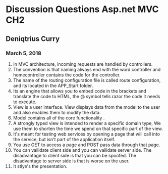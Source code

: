 # Discussion Questions Asp.net MVC CH2
## Deniqtrius Curry
### March 5, 2018

1. In MVC architecture, incoming requests are handled by controllers.
1. The convention is that naming always end with the word controller and homecontroller contains the code for the controller.
1. The name of the routing configuration file is called route configuration, and its located in the APP_Start folder.
1. Its an engine that allows you to embed code in the brackets and translate the code to HTML, the @ symbol tells razor the code it needs to execute.
1. View is a user interface. View displays data from the model to the user and also enables them to modify the data.
1. Model contains all of the core functionality .
1. A strongly typed view is intended to render a specific domain type, We use them to shorten the time we spend on that specific part of the view.
1. It's meant for testing web services by opening a page that will call into the service, but isn't part of the application itself. 
1.  You use GET to access a page and POST pass data through that page.
1. You can vailidate client side and you can vailidate server side. The disadvantage to client side is that you can be spoofed. The disadvantage to server side is that is worse on the user.
1. It stlye's the presentation. 
